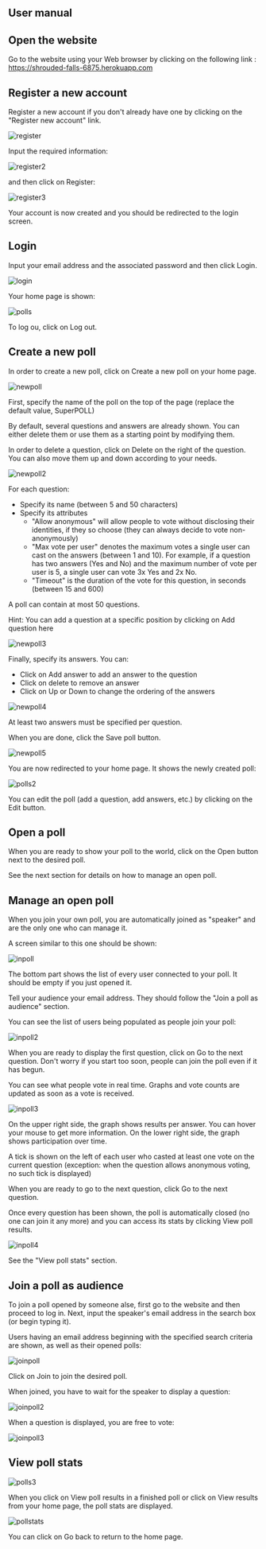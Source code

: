 
## User manual

## Open the website

Go to the website using your Web browser by clicking on the following link : https://shrouded-falls-6875.herokuapp.com

## Register a new account

Register a new account if you don't already have one by clicking on the "Register new account" link.

![register](./usermanimg/register.png)

Input the required information:

![register2](./usermanimg/register2.png)

and then click on Register:

![register3](./usermanimg/register3.png)

Your account is now created and you should be redirected to the login screen.

## Login

Input your email address and the associated password and then click Login.

![login](./usermanimg/login.png)

Your home page is shown:

![polls](./usermanimg/polls.png)

To log ou, click on Log out.

## Create a new poll

In order to create a new poll, click on Create a new poll on your home page.

![newpoll](./usermanimg/newpoll.png)

First, specify the name of the poll on the top of the page (replace the default value, SuperPOLL)

By default, several questions and answers are already shown. You can either delete them or use them as a starting point by modifying them.

In order to delete a question, click on Delete on the right of the question. You can also move them up and down according to your needs.

![newpoll2](./usermanimg/newpoll2.png)

For each question:
* Specify its name (between 5 and 50 characters)
* Specify its attributes
  * "Allow anonymous" will allow people to vote without disclosing their identities, if they so choose (they can always decide to vote non-anonymously)
  * "Max vote per user" denotes the maximum votes a single user can cast on the answers (between 1 and 10). For example, if a question has two answers (Yes and No) and the maximum number of vote per user is 5, a single user can vote 3x Yes and 2x No.
  * "Timeout" is the duration of the vote for this question, in seconds (between 15 and 600)

A poll can contain at most 50 questions.

Hint: You can add a question at a specific position by clicking on Add question here

![newpoll3](./usermanimg/newpoll3.png)

Finally, specify its answers.
You can:
  * Click on Add answer to add an answer to the question
  * Click on delete to remove an answer
  * Click on Up or Down to change the ordering of the answers

![newpoll4](./usermanimg/newpoll4.png)  

At least two answers must be specified per question.

When you are done, click the Save poll button.

![newpoll5](./usermanimg/newpoll5.png)

You are now redirected to your home page. It shows the newly created poll:

![polls2](./usermanimg/polls2.png)

You can edit the poll (add a question, add answers, etc.) by clicking on the Edit button.

## Open a poll

When you are ready to show your poll to the world, click on the Open button next to the desired poll.

See the next section for details on how to manage an open poll.

## Manage an open poll

When you join your own poll, you are automatically joined as "speaker" and are the only one who can manage it.

A screen similar to this one should be shown:

![inpoll](./usermanimg/inpoll.png)

The bottom part shows the list of every user connected to your poll. It should be empty if you just opened it.

Tell your audience your email address. They should follow the "Join a poll as audience" section.

You can see the list of users being populated as people join your poll:

![inpoll2](./usermanimg/inpoll2.png)

When you are ready to display the first question, click on Go to the next question. Don't worry if you start too soon, people can join the poll even if it has begun.

You can see what people vote in real time. Graphs and vote counts are updated as soon as a vote is received.

![inpoll3](./usermanimg/inpoll3.png)

On the upper right side, the graph shows results per answer. You can hover your mouse to get more information.
On the lower right side, the graph shows participation over time.

A tick is shown on the left of each user who casted at least one vote on the current question (exception: when the question allows anonymous voting, no such tick is displayed)

When you are ready to go to the next question, click Go to the next question.

Once every question has been shown, the poll is automatically closed (no one can join it any more) and you can access its stats by clicking View poll results.

![inpoll4](./usermanimg/inpoll4.png)

See the "View poll stats" section.

## Join a poll as audience

To join a poll opened by someone alse, first go to the website and then proceed to log in.
Next, input the speaker's email address in the search box (or begin typing it).

Users having an email address beginning with the specified search criteria are shown, as well as their opened polls:

![joinpoll](./usermanimg/joinpoll.png)

Click on Join to join the desired poll.

When joined, you have to wait for the speaker to display a question:

![joinpoll2](./usermanimg/joinpoll2.png)

When a question is displayed, you are free to vote:

![joinpoll3](./usermanimg/joinpoll3.png)

## View poll stats

![polls3](./usermanimg/polls3.png)

When you click on View poll results in a finished poll or click on View results from your home page, the poll stats are displayed.

![pollstats](./usermanimg/pollstats.png)

You can click on Go back to return to the home page.